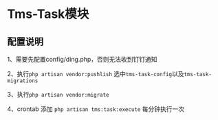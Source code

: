 # Tms-Task模块

## 配置说明

1、需要先配置config/ding.php，否则无法收到钉钉通知

2、执行`php artisan vendor:pushlish` 选中`tms-task-config`以及`tms-task-migrations`

3、执行`php artisan vendor:migrate`

4、crontab 添加 `php artisan tms:task:execute` 每分钟执行一次